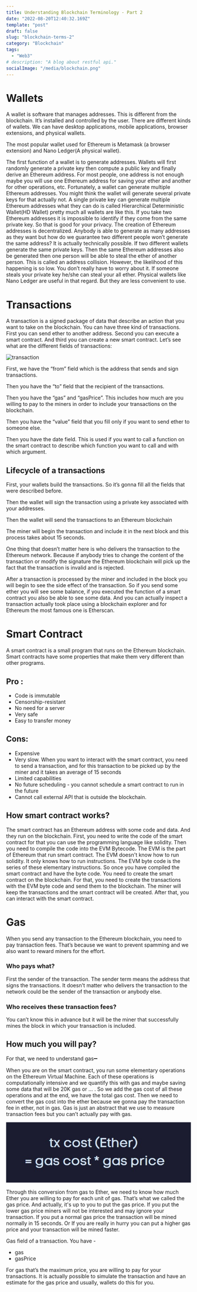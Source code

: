 ```yaml
---
title: Understanding Blockchain Terminology - Part 2
date: "2022-08-20T12:40:32.169Z"
template: "post"
draft: false
slug: "blockchain-terms-2"
category: "Blockchain"
tags:
  - "Web3"
# description: "A blog about restful api."
socialImage: "/media/blockchain.png"
---
```


# Wallets
A wallet is software that manages addresses. This is different from the blockchain. It’s installed and controlled by the user. There are different kinds of wallets. We can have desktop applications, mobile applications, browser extensions, and physical wallets. 

The most popular wallet used for Ethereum is Metamask (a browser extension) and Nano Ledger(A physical wallet). 

The first function of a wallet is to generate addresses. Wallets will first randomly generate a private key then compute a public key and finally derive an Ethereum address. For most people, one address is not enough maybe you will use one Ethereum address for saving your ether and another for other operations, etc. Fortunately, a wallet can generate multiple Ethereum addresses. You might think the wallet will generate several private keys for that actually not. A single private key can generate multiple Ethereum addresses what they can do is called Hierarchical Deterministic Wallet(HD Wallet) pretty much all wallets are like this. If you take two Ethereum addresses it is impossible to identify if they come from the same private key. So that is good for your privacy. The creation of Ethereum addresses is decentralized. Anybody is able to generate as many addresses as they want but how do we guarantee two different people won’t generate the same address? It is actually technically possible. If two different wallets generate the same private keys. Then the same Ethereum addresses also be generated then one person will be able to steal the ether of another person. This is called an address collision. However, the likelihood of this happening is so low. You don’t really have to worry about it. If someone steals your private key he/she can steal your all ether. Physical wallets like Nano Ledger are useful in that regard. But they are less convenient to use.

# Transactions

A transaction is a signed package of data that describe an action that you want to take on the blockchain. You can have three kind of transactions. First you can send ether to another address. Second you can execute a smart contract. And third you can create a new smart contract. Let’s see what are the different fields of transactions:

![transaction](/media/transaction.jpg)

First, we have the “from” field which is the address that sends and sign transactions. 

Then you have the “to” field that the recipient of the transactions. 

Then you have the “gas” and “gasPrice”. This includes how much are you willing to pay to the miners in order to include your transactions on the blockchain. 

Then you have the “value” field that you fill only if you want to send ether to someone else.

Then you have the date field. This is used if you want to call a function on the smart contract to describe which function you want to call and with which argument.

## Lifecycle of a transactions

First, your wallets build the transactions. So it’s gonna fill all the fields that were described before.

Then the wallet will sign the transaction using a private key associated with your addresses. 

Then the wallet will send the transactions to an Ethereum blockchain

The miner will begin the transaction and include it in the next block and this process takes about 15 seconds. 

One thing that doesn’t matter here is who delivers the transaction to the Ethereum network. Because if anybody tries to change the content of the transaction or modify the signature the Ethereum blockchain will pick up the fact that the transaction is invalid and is rejected. 

After a transaction is processed by the miner and included in the block you will begin to see the side effect of the transaction. So if you send some ether you will see some balance, if you executed the function of a smart contract you also be able to see some data. And you can actually inspect a transaction actually took place using a blockchain explorer and for Ethereum the most famous one is Etherscan.

# Smart Contract
A smart contract is a small program that runs on the Ethereum blockchain. Smart contracts have some properties that make them very different than other programs. 

## Pro : 
- Code is immutable 
- Censorship-resistant
- No need for a server
- Very safe
- Easy to transfer money

## Cons:
- Expensive
- Very slow. When you want to interact with the smart contract, you need to send a transaction, and for this transaction to be picked up by the miner and it takes an average of 15 seconds
- Limited capabilities
- No future scheduling - you cannot schedule a smart contract to run in the future
- Cannot call external API that is outside the blockchain.

## How smart contract works?

The smart contract has an Ethereum address with some code and data. And they run on the blockchain. First, you need to write the code of the smart contract for that you can use the programming language like solidity. Then you need to compile the code into the EVM Bytecode. The EVM is the part of Ethereum that run smart contract. The EVM doesn't know how to run solidity. It only knows how to run instructions. The EVM byte code is the series of these elementary instructions. So once you have compiled the smart contract and have the byte code. You need to create the smart contract on the blockchain. For that, you need to create the transactions with the EVM byte code and send them to the blockchain. The miner will keep the transactions and the smart contract will be created. After that, you can interact with the smart contract.

# Gas

When you send any transaction to the Ethereum blockchain, you need to pay transaction fees. That’s because we want to prevent spamming and we also want to reward miners for the effort. 

### Who pays what?
First the sender of the transaction. The sender term means the address that signs the transactions. It doesn't matter who delivers the transaction to the network could be the sender of the transaction or anybody else. 

### Who receives these transaction fees?

You can’t know this in advance but it will be the miner that successfully mines the block in which your transaction is included.

## How much you will pay?

For that, we need to understand gas➖

When you are on the smart contract, you run some elementary operations on the Ethereum Virtual Machine. Each of these operations is computationally intensive and we quantify this with gas and maybe saving some data that will be 20K gas or … . So we add the gas cost of all these operations and at the end, we have the total gas cost. Then we need to convert the gas cost into the ether because we gonna pay the transaction fee in ether, not in gas. Gas is just an abstract that we use to measure transaction fees but you can’t actually pay with gas. 

![gas-cost](media/gas-cost.jpg)

Through this conversion from gas to Ether, we need to know how much Ether you are willing to pay for each unit of gas. That’s what we called the gas price. And actually, it's up to you to put the gas price. If you put the lower gas price miners will not be interested and may ignore your transaction. If you put a normal gas price the transaction will be mined normally in 15 seconds. Or If you are really in hurry you can put a higher gas price and your transaction will be mined faster. 

Gas field of a transaction.
You have -
- gas
- gasPrice

For gas that’s the maximum price, you are willing to pay for your transactions. It is actually possible to simulate the transaction and have an estimate for the gas price and usually, wallets do this for you.